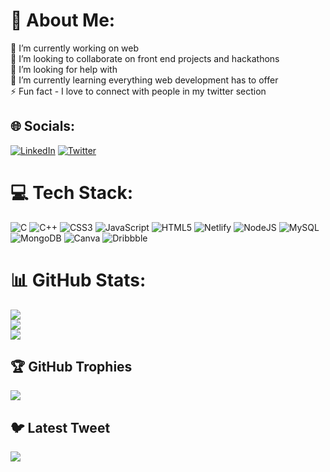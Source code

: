 # 💫 About Me:
🔭 I’m currently working on web<br>👯 I’m looking to collaborate on front end projects and hackathons<br>🤝 I’m looking for help with <br>🌱 I’m currently learning everything web development has to offer<br>⚡ Fun fact - I love to connect with people in my twitter section


## 🌐 Socials:
[![LinkedIn](https://img.shields.io/badge/LinkedIn-%230077B5.svg?logo=linkedin&logoColor=white)](https://linkedin.com/in/https://www.linkedin.com/in/sara-siddiquie-m136aa222a/) [![Twitter](https://img.shields.io/badge/Twitter-%231DA1F2.svg?logo=Twitter&logoColor=white)](https://twitter.com/Sara030902) 

# 💻 Tech Stack:
![C](https://img.shields.io/badge/c-%2300599C.svg?style=for-the-badge&logo=c&logoColor=white) ![C++](https://img.shields.io/badge/c++-%2300599C.svg?style=for-the-badge&logo=c%2B%2B&logoColor=white) ![CSS3](https://img.shields.io/badge/css3-%231572B6.svg?style=for-the-badge&logo=css3&logoColor=white) ![JavaScript](https://img.shields.io/badge/javascript-%23323330.svg?style=for-the-badge&logo=javascript&logoColor=%23F7DF1E) ![HTML5](https://img.shields.io/badge/html5-%23E34F26.svg?style=for-the-badge&logo=html5&logoColor=white) ![Netlify](https://img.shields.io/badge/netlify-%23000000.svg?style=for-the-badge&logo=netlify&logoColor=#00C7B7) ![NodeJS](https://img.shields.io/badge/node.js-6DA55F?style=for-the-badge&logo=node.js&logoColor=white) ![MySQL](https://img.shields.io/badge/mysql-%2300f.svg?style=for-the-badge&logo=mysql&logoColor=white) ![MongoDB](https://img.shields.io/badge/MongoDB-%234ea94b.svg?style=for-the-badge&logo=mongodb&logoColor=white) ![Canva](https://img.shields.io/badge/Canva-%2300C4CC.svg?style=for-the-badge&logo=Canva&logoColor=white) ![Dribbble](https://img.shields.io/badge/Dribbble-EA4C89?style=for-the-badge&logo=dribbble&logoColor=white)
# 📊 GitHub Stats:
![](https://github-readme-stats.vercel.app/api?username=sarasiddiquie&theme=radical&hide_border=false&include_all_commits=true&count_private=true)<br/>
![](https://github-readme-streak-stats.herokuapp.com/?user=sarasiddiquie&theme=radical&hide_border=false)<br/>
![](https://github-readme-stats.vercel.app/api/top-langs/?username=sarasiddiquie&theme=radical&hide_border=false&include_all_commits=true&count_private=true&layout=compact)

## 🏆 GitHub Trophies
![](https://github-profile-trophy.vercel.app/?username=sarasiddiquie&theme=chalk&no-frame=false&no-bg=true&margin-w=4)

## 🐦 Latest Tweet
[![](https://gtce.itsvg.in/api?username=Sara@030902)](https://github.com/VishwaGauravIn/github-twitter-card-embed)

<!-- Proudly created with GPRM ( https://gprm.itsvg.in ) -->
